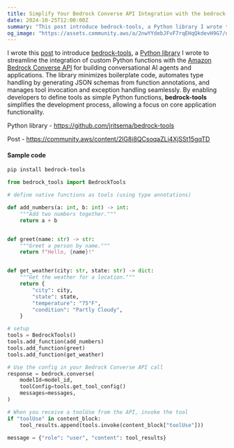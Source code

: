 ```yaml
---
title: Simplify Your Bedrock Converse API Integration with the bedrock-tools Python Library
date: 2024-10-25T12:00:00Z
summary: "This post introduce bedrock-tools, a Python library I wrote to streamline the integration of custom Python functions with the Amazon Bedrock Converse API for building conversational AI agents and applications."
og_image: "https://assets.community.aws/a/2nwYYdebJFvF7rqEHqQkdevH9G7/diff.webp?imgSize=4226x2080"
---
```


I wrote this [post](https://community.aws/content/2lG8i8QCsoqaZLi4XjSSt15gqTD) to introduce [bedrock-tools](https://github.com/jritsema/bedrock-tools), a [Python library](https://pypi.org/project/bedrock-tools/) I wrote to streamline the integration of custom Python functions with the [Amazon Bedrock Converse API](https://docs.aws.amazon.com/bedrock/latest/userguide/conversation-inference.html) for building conversational AI agents and applications. The library minimizes boilerplate code, automates type handling by generating JSON schemas from function annotations, and manages tool invocation and exception handling seamlessly. By enabling developers to define tools as simple Python functions, **bedrock-tools** simplifies the development process, allowing a focus on core application functionality.

Python library - https://github.com/jritsema/bedrock-tools

Post - https://community.aws/content/2lG8i8QCsoqaZLi4XjSSt15gqTD

#### Sample code

```sh
pip install bedrock-tools
```

```python
from bedrock_tools import BedrockTools

# define native functions as tools (using type annotations)

def add_numbers(a: int, b: int) -> int:
    """Add two numbers together."""
    return a + b


def greet(name: str) -> str:
    """Greet a person by name."""
    return f"Hello, {name}!"


def get_weather(city: str, state: str) -> dict:
    """Get the weather for a location."""
    return {
        "city": city,
        "state": state,
        "temperature": "75°F",
        "condition": "Partly Cloudy",
    }

# setup
tools = BedrockTools()
tools.add_function(add_numbers)
tools.add_function(greet)
tools.add_function(get_weather)

# Use the config in your Bedrock Converse API call
response = bedrock.converse(
    modelId=model_id,
    toolConfig=tools.get_tool_config()
    messages=messages,
)

# When you receive a toolUse from the API, invoke the tool
if "toolUse" in content_block:
    tool_results.append(tools.invoke(content_block["toolUse"]))

message = {"role": "user", "content": tool_results}
```

